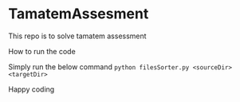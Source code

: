 # TamatemAssesment
This repo is to solve tamatem assessment

How to run the code 

Simply run the below command 
`python filesSorter.py <sourceDir> <targetDir>`

Happy coding